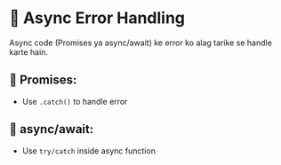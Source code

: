 # 🔹 Async Error Handling

Async code (Promises ya async/await) ke error ko alag tarike se handle karte hain.

## 🔸 Promises:
- Use `.catch()` to handle error

## 🔸 async/await:
- Use `try/catch` inside async function
